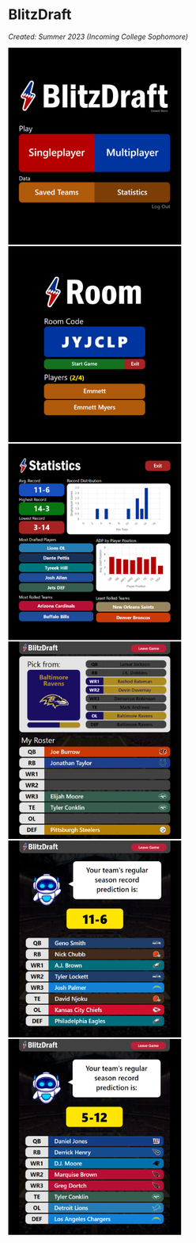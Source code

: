 # BlitzDraft

<i>Created: Summer 2023 (Incoming College Sophomore)</i>

<div>
  <img src="frontend/src/assets/bd1.png" style="width: 350px" />
  <img src="frontend/src/assets/bd3.png" style="width: 350px" />
</div>
<div>
  <img src="frontend/src/assets/bd2.png" style="width: 350px" />
  <img src="frontend/src/assets/bd4.png" style="width: 350px" />
</div>
<div>
  <img src="frontend/src/assets/bd5.png" style="width: 350px" />
  <img src="frontend/src/assets/bd6.png" style="width: 350px" />
</div>
